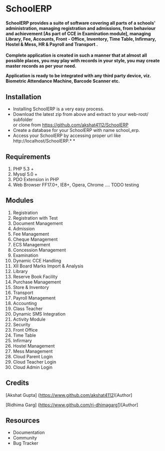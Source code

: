 # SchoolERP

#### SchoolERP provides a suite of software covering all parts of a schools' administration, managing registration and admissions, from behaviour and achievement [As part of CCE in Examination module], managing Library, Fee, Accounts, Front - Office, Inventory, Time Table, Infirmary, Hostel & Mess, HR & Payroll and Transport .

**Complete application is created in such a manner that at almost all possible places, you may play with records in your style, you may create master records as per your need.**

**Application is ready to be integrated with any third party device, viz. Biometric Attendance Machine, Barcode Scanner etc.**


## Installation 
* Installing SchoolERP is a very easy process.
* Download the latest zip from above and extract to your web-root/ subfolder   
or clone from https://github.com/akshat4112/SchoolERP 
* Create a database for your SchoolERP with name school_erp.
* Access your SchoolERP by accessing proper url like http://localhost/SchoolERP.* *

## Requirements
1. PHP 5.3 +
2. Mysql 5.0 +
3. PDO Extension in PHP
4. Web Browser FF17.0+, IE8+, Opera, Chrome .... TODO testing

## Modules

1. Registration
2. Registration with Test
3. Document Management
4. Admission
5. Fee Management
6. Cheque Management
7. ECS Management
8. Concession Management
9. Examination
10. Dynamic CCE Handling
11. XII Board Marks Import & Analysis
12. Library
13. Reserve Book Facility
14. Purchase Management
15. Store & Inventory
16. Transport
17. Payroll Management
18. Accounting
19. Class Teacher
20. Dynamic SMS Integration
21. Activity Module
22. Security
23. Front Office
24. Time Table
25. Infirmary
26. Hostel Management
27. Mess Management
28. Cloud Parent Login
29. Cloud Teacher Login
30. Cloud Admin Login

## Credits 
[Akshat Gupta] (https://www.github.com/akshat4112)[Author]

[Ridhima Garg] (https://www.github.com/ri-dhimagarg1)[Author]

## Resources
* Documentation
* Community
* Bug Tracker

